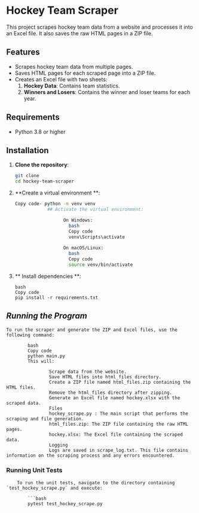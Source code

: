 # Hockey Team Scraper

This project scrapes hockey team data from a website and processes it into an Excel file. It also saves the raw HTML pages in a ZIP file.

## Features

- Scrapes hockey team data from multiple pages.
- Saves HTML pages for each scraped page into a ZIP file.
- Creates an Excel file with two sheets:
  1. **Hockey Data**: Contains team statistics.
  2. **Winners and Losers**: Contains the winner and loser teams for each year.

## Requirements

- Python 3.8 or higher

## Installation

1. **Clone the repository**:
   ```bash
   git clone 
   cd hockey-team-scraper
   
2. **Create a virtual environment **:

    ```bash
    Copy code- python -m venv venv
                ## Activate the virtual environment:

                      On Windows:
                        bash
                        Copy code
                        venv\Scripts\activate
                        
                      On macOS/Linux:
                        bash
                        Copy code
                        source venv/bin/activate
   
3. ** Install dependencies **:

       bash
       Copy code
       pip install -r requirements.txt


##  _**Running the Program**_ 

    To run the scraper and generate the ZIP and Excel files, use the following command:

            bash
            Copy code
            python main.py
            This will:

                    Scrape data from the website.
                    Save HTML files into html_files directory.
                    Create a ZIP file named html_files.zip containing the HTML files.
                    Remove the html_files directory after zipping.
                    Generate an Excel file named hockey.xlsx with the scraped data.
                    Files
                    hockey_scrape.py : The main script that performs the scraping and file generation.
                    html_files.zip: The ZIP file containing the raw HTML pages.
                    hockey.xlsx: The Excel file containing the scraped data.
                    Logging
                    Logs are saved in scrape_log.txt. This file contains information on the scraping process and any errors encountered.


### Running Unit Tests

        To run the unit tests, navigate to the directory containing `test_hockey_scrape.py` and execute:

            ```bash
            pytest test_hockey_scrape.py
